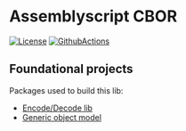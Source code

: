 # Assemblyscript CBOR
[![License](https://img.shields.io/badge/License-MIT-blue.svg)](https://opensource.org/licenses/Apache-2.0)
[![GithubActions](https://github.com/Zondax/assemblyscript-cbor/actions/workflows/main.yaml/badge.svg)](https://github.com/Zondax/assemblyscript-cbor/blob/master/.github/workflows/main.yaml)

## Foundational projects
Packages used to build this lib:

- [Encode/Decode lib](https://github.com/paroga/cbor-js)
- [Generic object model](https://github.com/near/assemblyscript-json)
